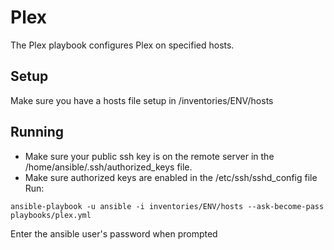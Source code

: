 # Plex

The Plex playbook configures Plex on specified hosts.

## Setup
Make sure you have a hosts file setup in /inventories/ENV/hosts

## Running
- Make sure your public ssh key is on the remote server in the /home/ansible/.ssh/authorized_keys file.
- Make sure authorized keys are enabled in the /etc/ssh/sshd_config file
Run:
```
ansible-playbook -u ansible -i inventories/ENV/hosts --ask-become-pass playbooks/plex.yml
```

Enter the ansible user's password when prompted